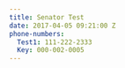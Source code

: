 ```yaml
---
title: Senator Test
date: 2017-04-05 09:21:00 Z
phone-numbers:
  Test1: 111-222-2333
  Key: 000-002-0005
---
```


